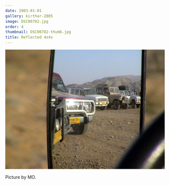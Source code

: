 ```yaml
---
date: 2003-01-01
gallery: kirthar-2005
image: DSC00782.jpg
order: 4
thumbnail: DSC00782-thumb.jpg
title: Reflected 4x4s
---
```


![Reflected 4x4s](./DSC00782.jpg)

Picture by MO.